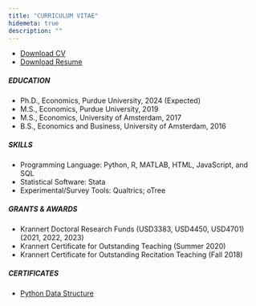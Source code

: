 ```yaml
---
title: "CURRICULUM VITAE"
hidemeta: true
description: ""
---
```

+ [Download CV](/Jin_Jieqiong_CV_231013.pdf)
+ [Download Resume](/Jin_Jieqiong_Resume_231013.pdf)
##### EDUCATION
+ Ph.D., Economics, Purdue University, 2024 (Expected)
+  M.S., Economics, Purdue University, 2019
+  M.S., Economics, University of Amsterdam, 2017
+ B.S., Economics and Business, University of Amsterdam, 2016

##### SKILLS
+ Programming Language: Python, R, MATLAB, HTML, JavaScript, and SQL
+ Statistical Software: Stata
+ Experimental/Survey Tools: Qualtrics; oTree

##### GRANTS & AWARDS

+ Krannert Doctoral Research Funds (USD3383, USD4450, USD4701) (2021, 2022, 2023)
+ Krannert Certificate for Outstanding Teaching (Summer 2020)
+ Krannert Certificate for Outstanding Recitation Teaching (Fall 2018)

##### CERTIFICATES
+ [Python Data Structure](certificate1.pdf)